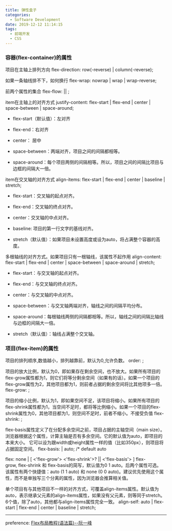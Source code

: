 ```yaml
---
title: 弹性盒子
categories:
  - Software Development
date: 2019-12-12 11:14:15
tags:
  - 前端开发
  - CSS
---
```

### 容器(flex-container)的属性

项目在主轴上排列方向
flex-direction: row(-reverse) | column(-reverse);

如果一条轴线排不下，如何换行
flex-wrap: nowrap | wrap | wrap-reverse;

前两个属性的集合
flex-flow: <flex-direction> || <flex-wrap>;

item在主轴上的对齐方式
justify-content: flex-start | flex-end | center | space-between | space-around;

* flex-start（默认值）：左对齐

* flex-end：右对齐

* center： 居中

* space-between：两端对齐，项目之间的间隔都相等。

* space-around：每个项目两侧的间隔相等。所以，项目之间的间隔比项目与边框的间隔大一倍。

item在交叉轴的对齐方式
align-items: flex-start | flex-end | center | baseline | stretch;

* flex-start：交叉轴的起点对齐。

* flex-end：交叉轴的终点对齐。

* center：交叉轴的中点对齐。

* baseline: 项目的第一行文字的基线对齐。

* stretch（默认值）：如果项目未设置高度或设为auto，将占满整个容器的高度。

多根轴线的对齐方式。如果项目只有一根轴线，该属性不起作用
align-content: flex-start | flex-end | center | space-between | space-around | stretch;

* flex-start：与交叉轴的起点对齐。

* flex-end：与交叉轴的终点对齐。

* center：与交叉轴的中点对齐。

* space-between：与交叉轴两端对齐，轴线之间的间隔平均分布。

* space-around：每根轴线两侧的间隔都相等。所以，轴线之间的间隔比轴线与边框的间隔大一倍。

* stretch（默认值）：轴线占满整个交叉轴。


### 项目(flex-item)的属性

项目的排列顺序,数值越小，排列越靠前，默认为0,允许负数。
order: <integer>;


项目的放大比例，默认为0，即如果存在剩余空间，也不放大。如果所有项目的flex-grow属性都为1，则它们将等分剩余空间（如果有的话）。如果一个项目的flex-grow属性为2，其他项目都为1，则前者占据的剩余空间将比其他项多一倍。
flex-grow: <number>;


项目的缩小比例，默认为1，即如果空间不足，该项目将缩小。如果所有项目的flex-shrink属性都为1，当空间不足时，都将等比例缩小。如果一个项目的flex-shrink属性为0，其他项目都为1，则空间不足时，前者不缩小。不接受负值
flex-shrink: <number>;


flex-basis属性定义了在分配多余空间之前，项目占据的主轴空间（main size）。浏览器根据这个属性，计算主轴是否有多余空间。它的默认值为auto，即项目的本来大小。
它可以设为跟width或height属性一样的值（比如350px），则项目将占据固定空间。
flex-basis: <length> | auto; /* default auto

flex: none | [ <'flex-grow'> <'flex-shrink'>? || <'flex-basis'> ]
flex-grow, flex-shrink 和 flex-basis的简写，默认值为0 1 auto。后两个属性可选。
该属性有两个快捷值：auto (1 1 auto) 和 none (0 0 auto)。建议优先使用这个属性，而不是单独写三个分离的属性，因为浏览器会推算相关值。



单个项目有与其他项目不一样的对齐方式，可覆盖align-items属性。默认值为auto，表示继承父元素的align-items属性，如果没有父元素，则等同于stretch。
6个值，除了auto，其他都与align-items属性完全一致。
align-self: auto | flex-start | flex-end | center | baseline | stretch;

* * *
preference: [Flex布局教程\(语法篇\)--阮一峰](http://www.ruanyifeng.com/blog/2015/07/flex-grammar.html)


